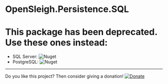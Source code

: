 # OpenSleigh.Persistence.SQL

# This package has been deprecated. Use these ones instead:
- SQL Server: ![Nuget](https://img.shields.io/nuget/v/OpenSleigh.Persistence.SQLServer?style=plastic)
- PostgreSQL: ![Nuget](https://img.shields.io/nuget/v/OpenSleigh.Persistence.PostgreSQL?style=plastic)

---

Do you like this project? Then consider giving a donation! [![Donate](https://img.shields.io/badge/Donate-PayPal-green.svg)](https://www.paypal.com/donate?business=9F94U4GWN7YS6&currency_code=CAD&item_name=OpenSleigh)